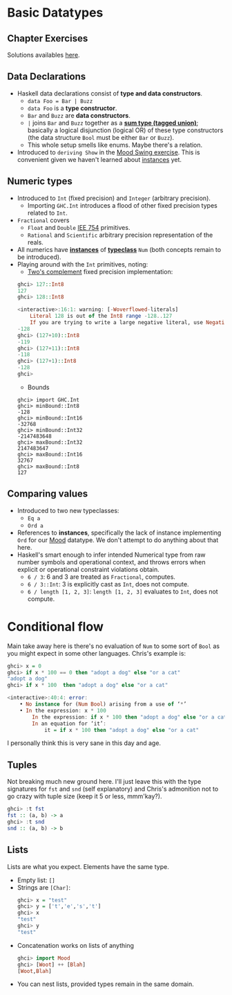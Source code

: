 # Basic Datatypes

## Chapter Exercises

Solutions availables [here](exercises/README.md).

## Data Declarations

* Haskell data declarations consist of **type and data constructors**.
    * `data Foo = Bar | Buzz`
    * `data Foo` is a **type constructor**.
    * `Bar` and `Buzz` are **data constructors**.
    * `|` joins `Bar` and `Buzz` together as a **[sum type (tagged union)](https://en.wikipedia.org/wiki/Tagged_union)**; basically a logical disjunction (logical OR) of these type constructors (the data structure `Bool` must be either `Bar` or `Buzz`).
    * This whole setup smells like enums. Maybe there's a relation.
* Introduced to `deriving Show` in the [Mood Swing exercise](exercises/solutions.md#mood). This is convenient given we haven't learned about [instances]() yet.

## Numeric types

* Introduced to `Int` (fixed precision) and `Integer` (arbitrary precision).
    * Importing `GHC.Int` introduces a flood of other fixed precision types related to `Int`.
* `Fractional` covers
    * `Float` and `Double` [IEE 754](https://en.wikipedia.org/wiki/IEEE_754) primitives.
    * `Rational` and `Scientific` arbitrary precision representation of the reals.
* All numerics have **[instances]()** of **[typeclass]()** `Num` (both concepts remain to be introduced).
* Playing around with the `Int` primitives, noting:
    * [Two's complement](https://en.wikipedia.org/wiki/Two%27s_complement) fixed precision implementation:
    ```haskell
    ghci> 127::Int8
    127
    ghci> 128::Int8

    <interactive>:16:1: warning: [-Woverflowed-literals]
        Literal 128 is out of the Int8 range -128..127
        If you are trying to write a large negative literal, use NegativeLiterals
    -128
    ghci> (127+10)::Int8
    -119
    ghci> (127+11)::Int8
    -118
    ghci> (127+1)::Int8
    -128
    ghci>
    ```
    * Bounds
    ```
    ghci> import GHC.Int
    ghci> minBound::Int8
    -128
    ghci> minBound::Int16
    -32768
    ghci> minBound::Int32
    -2147483648
    ghci> maxBound::Int32
    2147483647
    ghci> maxBound::Int16
    32767
    ghci> maxBound::Int8
    127
    ```

## Comparing values

* Introduced to two new typeclasses:
    * `Eq a`
    * `Ord a`
* References to **instances**, specifically the lack of instance implementing `Ord` for our [Mood](solutions.hs) datatype. We don't attempt to do anything about that here.
* Haskell's smart enough to infer intended Numerical type from raw number symbols and operational context, and throws errors when explicit or operational constraint violations obtain.
    * `6 / 3`: 6 and 3 are treated as `Fractional`, computes.
    * `6 / 3::Int`: 3 is explicitly cast as `Int`, does not compute.
    * `6 / length [1, 2, 3]`: `length [1, 2, 3]` evaluates to `Int`, does not compute.


# Conditional flow

Main take away here is there's no evaluation of `Num` to some sort of `Bool` as you might expect in some other languages. Chris's example is:

```haskell
ghci> x = 0
ghci> if x * 100 == 0 then "adopt a dog" else "or a cat"
"adopt a dog"
ghci> if x * 100  then "adopt a dog" else "or a cat"

<interactive>:40:4: error:
    • No instance for (Num Bool) arising from a use of ‘*’
    • In the expression: x * 100
        In the expression: if x * 100 then "adopt a dog" else "or a cat"
        In an equation for ‘it’:
            it = if x * 100 then "adopt a dog" else "or a cat"
```

I personally think this is very sane in this day and age.

## Tuples

Not breaking much new ground here. I'll just leave this with the type signatures for `fst` and `snd` (self explanatory) and Chris's admonition not to go crazy with tuple size (keep it 5 or less, mmm'kay?).
```haskell
ghci> :t fst
fst :: (a, b) -> a
ghci> :t snd
snd :: (a, b) -> b
```

## Lists

Lists are what you expect. Elements have the same type.

* Empty list: `[]`
* Strings are `[Char]`:
    ```haskell
    ghci> x = "test"
    ghci> y = ['t','e','s','t']
    ghci> x
    "test"
    ghci> y
    "test"
    ```
* Concatenation works on lists of anything
    ```haskell
    ghci> import Mood
    ghci> [Woot] ++ [Blah]
    [Woot,Blah]
    ```
* You can nest lists, provided types remain in the same domain.
